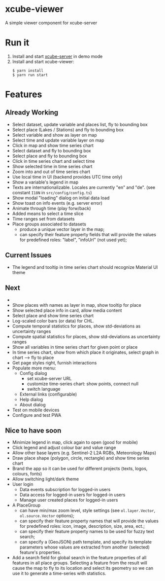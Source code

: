 # xcube-viewer

A simple viewer component for xcube-server

# Run it

1. Install and start [xcube-server](https://github.com/dcs4cop/xcube-server) in demo mode
2. Install and start xcube-viewer:
    ```
    $ yarn install
    $ yarn run start
    ```


# Features

## Already Working

* Select dataset, update variable and places list, fly to bounding box
* Select place (Lakes / Stations) and fly to bounding box
* Select variable and show as layer on map
* Select time and update variable layer on map
* Click in map and show time series chart
* Select dataset and fly to bounding box
* Select place and fly to bounding box
* Click in time series chart and select time
* Show selected time in time series chart
* Zoom into and out of time series chart
* Use local time in UI (backend provides UTC time only)
* Show a variable's legend in map
* Texts are internationalizable. Locales are currently "en" and "de". (see constant `I18N` in `src/config/config.ts`)
* Show modal "loading" dialog on initial data load
* Show toast on info events (e.g. server error) 
* Animate through time (play forw/back)
* Added means to select a time slice
* Time ranges set from datasets
* Place groups associated to datasets
  - produce a unique vector layer in the map;
  - can specify their feature property fields that will provide the values for predefined roles:
    "label", "infoUrl" (not used yet);

## Current Issues

* The legend and tooltip in time series chart should recognize Material UI theme

## Next

* 
* Show places with names as layer in map, show tooltip for place
* Show selected place info in card, allow media content
* Select place and show time series chart
* Log-scaled color bars (or data) for CHL.
* Compute temporal statistics for places, show std-deviations as uncertainty ranges
* Compute spatial statistics for places, show std-deviations as uncertainty ranges
* Show all variables in time series chart for given point or place
* In time series chart, show from which place it originates, select graph in chart --> fly to place
* Get page styles right, furnish interactions
* Populate more menu:
  * Config dialog
    - set xcube-server URL
    - customize time-series chart: show points, connect null
    - switch language
  * External links (configurable)
  * Help dialog 
  * About dialog
* Test on mobile devices
* Configure and test PWA

## Nice to have soon

* Minimize legend in map, click again to open (good for mobile) 
* Click legend and adjust colour bar and value range
* Allow other base layers (e.g. Sentinel-2 L2A RGBs, Meteorology Maps)
* Draw place shape (polygon, circle, rectangle) and show time series chart
* Brand the app so it can be used for different projects (texts, logos, colours, fonts)
* Allow switching light/dark theme
* User login
    - Data events subscription for logged-in users 
    - Data access for logged-in users for logged-in users 
    - Manage user created places for logged-in users
* A PlaceGroup
    - can have min/max zoom level, style settings (see `ol.layer.Vector`, `ol.source.Vector` options);
    - can specify their feature property names that will provide the values for predefined roles:
      icon, image, description, size, area, ect.;
    - can specify their feature property names to be used for fuzzy text search;
    - can specify a (GeoJSON) path template, and specify its template parameters
      whose values are extracted from another (selected) feature's properties.
* Add a search field for global search in the feature properties of all features in all place groups.
  Selecting a feature from the result will cause the map to fly to its location and select its geometry so we can
  use it to generate a time-series with statistics.



